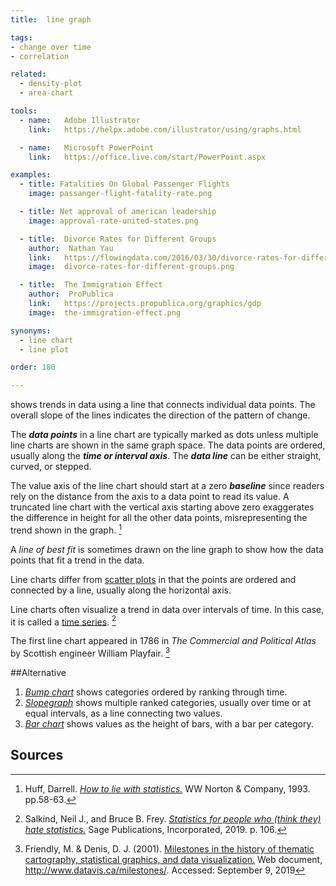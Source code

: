```yaml
---
title:  line graph

tags:
- change over time
- correlation

related:
  - density-plot
  - area-chart

tools:
  - name:   Adobe Illustrator
    link:   https://helpx.adobe.com/illustrator/using/graphs.html

  - name:   Microsoft PowerPoint
    link:   https://office.live.com/start/PowerPoint.aspx

examples:
  - title: Fatalities On Global Passenger Flights
    image: passanger-flight-fatality-rate.png

  - title: Net approval of american leadership
    image: approval-rate-united-states.png

  - title:  Divorce Rates for Different Groups
    author:  Nathan Yau
    link:   https://flowingdata.com/2016/03/30/divorce-rates-for-different-groups/
    image:  divorce-rates-for-different-groups.png

  - title:  The Immigration Effect
    author:  ProPublica
    link:   https://projects.propublica.org/graphics/gdp
    image:  the-immigration-effect.png

synonyms: 
  - line chart
  - line plot

order: 180

---
```


shows trends in data using a line that connects individual data points.  The overall slope of the lines indicates the direction of the pattern of change. 

<!--more-->
The ***data points*** in a line chart are typically marked as dots unless multiple line charts are shown in the same graph space. The data points are ordered, usually along the ***time or interval axis***. The ***data line*** can be either straight, curved, or stepped.

The value axis of the line chart should start at a zero ***baseline*** since readers rely on the distance from the axis to a data point to read its value. A truncated line chart with the vertical axis starting above zero exaggerates the difference in height for all the other data points, misrepresenting the trend shown in the graph. [^huff]
 
A *line of best fit* is sometimes drawn on the line graph to show how the data points that fit a trend in the data.

Line charts differ from [scatter plots](/scatter-plot) in that the points are ordered and connected by a line, usually along the horizontal axis. 
 
Line charts often visualize a trend in data over intervals of time. In this case, it is called a [time series](/time-series). [^salkind]

The first line chart appeared in 1786 in *The Commercial and Political Atlas* by Scottish engineer William Playfair. [^friendly]

 
##Alternative
1. [*Bump chart*](/bump-chart) shows categories ordered by ranking through time.
2. [*Slopegraph*](/slopegraph) shows multiple ranked categories, usually over time or at equal intervals, as a line connecting two values.
3. [*Bar chart*](/bar-chart) shows values as the height of bars, with a bar per category.


## Sources
[^huff]: Huff, Darrell. [*How to lie with statistics.*](https://archive.org/details/HowToLieWithStatistics) WW Norton & Company, 1993. pp.58-63.
[^salkind]: Salkind, Neil J., and Bruce B. Frey. [*Statistics for people who (think they) hate statistics.*](https://books.google.com/books?id=kIVf6uD3m30C) Sage Publications, Incorporated, 2019. p. 106.
[^friendly]: Friendly, M. & Denis, D. J. (2001). [Milestones in the history of thematic cartography, statistical graphics, and data visualization.](http://www.datavis.ca/milestones/) Web document, http://www.datavis.ca/milestones/. Accessed: September 9, 2019

